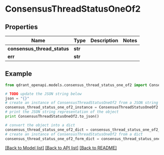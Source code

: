 # ConsensusThreadStatusOneOf2


## Properties
Name | Type | Description | Notes
------------ | ------------- | ------------- | -------------
**consensus_thread_status** | **str** |  | 
**err** | **str** |  | 

## Example

```python
from qdrant_openapi.models.consensus_thread_status_one_of2 import ConsensusThreadStatusOneOf2

# TODO update the JSON string below
json = "{}"
# create an instance of ConsensusThreadStatusOneOf2 from a JSON string
consensus_thread_status_one_of2_instance = ConsensusThreadStatusOneOf2.from_json(json)
# print the JSON string representation of the object
print ConsensusThreadStatusOneOf2.to_json()

# convert the object into a dict
consensus_thread_status_one_of2_dict = consensus_thread_status_one_of2_instance.to_dict()
# create an instance of ConsensusThreadStatusOneOf2 from a dict
consensus_thread_status_one_of2_form_dict = consensus_thread_status_one_of2.from_dict(consensus_thread_status_one_of2_dict)
```
[[Back to Model list]](../README.md#documentation-for-models) [[Back to API list]](../README.md#documentation-for-api-endpoints) [[Back to README]](../README.md)


